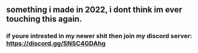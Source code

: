 ## something i made in 2022, i dont think im ever touching this again.

### if youre intrested in my newer shit then join my discord server: https://discord.gg/SNSC4GDAhg
